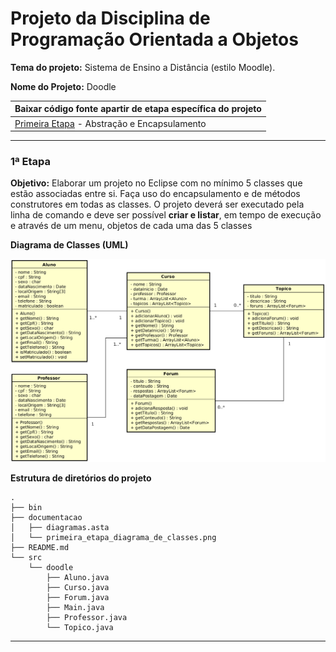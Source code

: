 # Projeto da Disciplina de Programação Orientada a Objetos

**Tema do projeto:** Sistema de Ensino a Distância (estilo Moodle).

**Nome do Projeto:** Doodle

| Baixar código fonte apartir de etapa específica do projeto   |
| :----------------------------------------------------------- |
| [Primeira Etapa](https://github.com/wzoreck/Doodle/releases/tag/V1.0_Primeira_Etapa) - Abstração e Encapsulamento |



------

### 1ª Etapa

**Objetivo:** Elaborar um projeto no Eclipse com no mínimo 5 classes que estão  associadas entre si. Faça uso do encapsulamento e de métodos  construtores em todas as classes. O projeto deverá ser executado pela  linha de comando e deve ser possível **criar e listar**, em tempo de execução e através de um menu, objetos de cada uma das 5 classes



**Diagrama de Classes (UML)**


![](_documentacao_/primeira_etapa_diagrama_de_classes.png)




**Estrutura de diretórios do projeto**

```shell
.
├── bin
├── documentacao
│   ├── diagramas.asta
│   └── primeira_etapa_diagrama_de_classes.png
├── README.md
└── src
    └── doodle
        ├── Aluno.java
        ├── Curso.java
        ├── Forum.java
        ├── Main.java
        ├── Professor.java
        └── Topico.java
```

------

